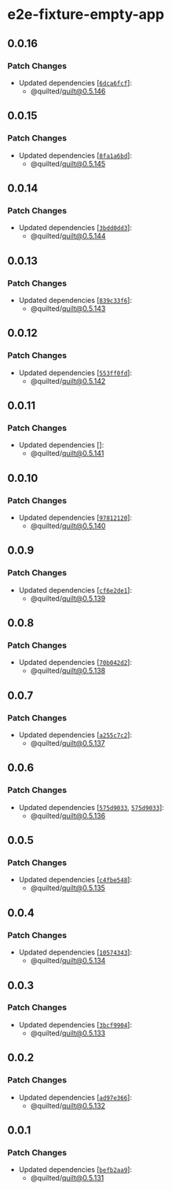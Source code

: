 # e2e-fixture-empty-app

## 0.0.16

### Patch Changes

- Updated dependencies [[`6dca6fcf`](https://github.com/lemonmade/quilt/commit/6dca6fcf62fbed7600400b619e5509c7d7f7fb45)]:
  - @quilted/quilt@0.5.146

## 0.0.15

### Patch Changes

- Updated dependencies [[`8fa1a6bd`](https://github.com/lemonmade/quilt/commit/8fa1a6bd67d3112ae0054f6fff531889f762cd52)]:
  - @quilted/quilt@0.5.145

## 0.0.14

### Patch Changes

- Updated dependencies [[`3bdd0dd3`](https://github.com/lemonmade/quilt/commit/3bdd0dd39654e64e52465c46aea95c7c06f2e1cb)]:
  - @quilted/quilt@0.5.144

## 0.0.13

### Patch Changes

- Updated dependencies [[`839c33f6`](https://github.com/lemonmade/quilt/commit/839c33f6d22a5db0d97989e8c6ef9fa049698182)]:
  - @quilted/quilt@0.5.143

## 0.0.12

### Patch Changes

- Updated dependencies [[`553ff0fd`](https://github.com/lemonmade/quilt/commit/553ff0fd5b58ea6e788ad84dd6301b13210face9)]:
  - @quilted/quilt@0.5.142

## 0.0.11

### Patch Changes

- Updated dependencies []:
  - @quilted/quilt@0.5.141

## 0.0.10

### Patch Changes

- Updated dependencies [[`97812120`](https://github.com/lemonmade/quilt/commit/978121207c65a4450a8ca9e43d017c6425a315c3)]:
  - @quilted/quilt@0.5.140

## 0.0.9

### Patch Changes

- Updated dependencies [[`cf6e2de1`](https://github.com/lemonmade/quilt/commit/cf6e2de186d8644fad9afcedda85c05002e909e1)]:
  - @quilted/quilt@0.5.139

## 0.0.8

### Patch Changes

- Updated dependencies [[`70b042d2`](https://github.com/lemonmade/quilt/commit/70b042d256579ab88e4ac65b2f869f143332de56)]:
  - @quilted/quilt@0.5.138

## 0.0.7

### Patch Changes

- Updated dependencies [[`a255c7c2`](https://github.com/lemonmade/quilt/commit/a255c7c284391b2c3157fffed5a5feb576cd45ac)]:
  - @quilted/quilt@0.5.137

## 0.0.6

### Patch Changes

- Updated dependencies [[`575d9033`](https://github.com/lemonmade/quilt/commit/575d9033cfafa438b2998c6fea7e00a307ef0be7), [`575d9033`](https://github.com/lemonmade/quilt/commit/575d9033cfafa438b2998c6fea7e00a307ef0be7)]:
  - @quilted/quilt@0.5.136

## 0.0.5

### Patch Changes

- Updated dependencies [[`c4fbe548`](https://github.com/lemonmade/quilt/commit/c4fbe548d8f2bfd568ee21797896026148a3e37d)]:
  - @quilted/quilt@0.5.135

## 0.0.4

### Patch Changes

- Updated dependencies [[`10574343`](https://github.com/lemonmade/quilt/commit/105743435ad7143acb50dfdee92f6d3422167888)]:
  - @quilted/quilt@0.5.134

## 0.0.3

### Patch Changes

- Updated dependencies [[`3bcf9904`](https://github.com/lemonmade/quilt/commit/3bcf99041e5c27ecdafeeee96a176639269cb006)]:
  - @quilted/quilt@0.5.133

## 0.0.2

### Patch Changes

- Updated dependencies [[`ad97e366`](https://github.com/lemonmade/quilt/commit/ad97e366a1663d39873d5f0c37938e708069f9fa)]:
  - @quilted/quilt@0.5.132

## 0.0.1

### Patch Changes

- Updated dependencies [[`befb2aa9`](https://github.com/lemonmade/quilt/commit/befb2aa9d374aff66cbfe54fc8157522e3d3af21)]:
  - @quilted/quilt@0.5.131
